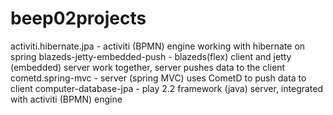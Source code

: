beep02projects
==============
activiti.hibernate.jpa         - activiti (BPMN) engine working with hibernate on spring
blazeds-jetty-embedded-push    - blazeds(flex) client and jetty (embedded) server work together, server pushes data to the client
cometd.spring-mvc              - server (spring MVC) uses CometD to push data to client
computer-database-jpa          - play 2.2 framework (java) server, integrated with activiti (BPMN) engine
